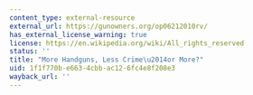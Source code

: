 ```yaml
---
content_type: external-resource
external_url: https://gunowners.org/op06212010rv/
has_external_license_warning: true
license: https://en.wikipedia.org/wiki/All_rights_reserved
status: ''
title: "More Handguns, Less Crime\u2014or More?"
uid: 1f1f770b-e663-4cbb-ac12-6fc4e8f208e3
wayback_url: ''
---
```

